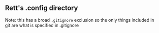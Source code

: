 ## Rett's .config directory

Note: this has a broad `.gitignore` exclusion so the only things
included in git are what is specified in .gitignore

